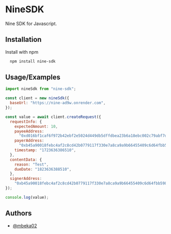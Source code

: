 # NineSDK

Nine SDK for Javascript.

## Installation

Install with npm

```bash
  npm install nine-sdk
```

## Usage/Examples

```javascript
import nineSdk from "nine-sdk";

const client = new nineSdk({
  baseUrl: "https://nine-ad9w.onrender.com",
});

const value = await client.createRequest({
  requestInfo: {
    expectedAmount: 10,
    payeeAddress:
      "0xd016bf1caf6f972b42ebf2e5024d449db5dffdbea23b6a18ebc002c79abf7dab",
    payerAddress:
      "0xb45a90018febc4af2c8cd42b0779117f330e7a8ca9a9b66455409c6d64fbb598",
    timestamp: "1723636386510",
  },
  contentData: {
    reason: "Test",
    dueDate: "1823636388510",
  },
  signerAddress:
    "0xb45a90018febc4af2c8cd42b0779117f330e7a8ca9a9b66455409c6d64fbb598",
});

console.log(value);
```

## Authors

- [@mbeka02](https://www.github.com/mbeka02)
